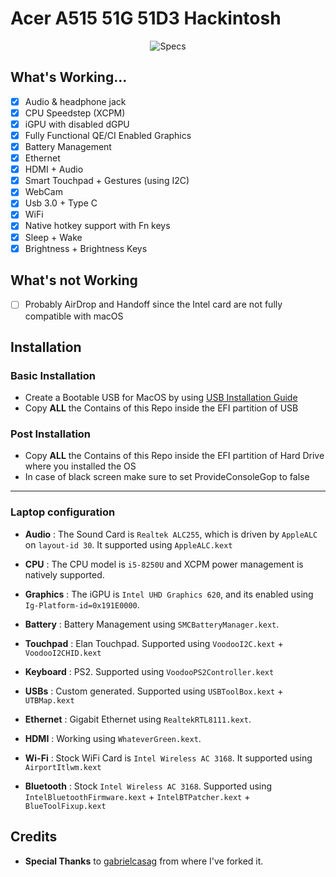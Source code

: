 

# Acer A515 51G 51D3 Hackintosh

<p align="center">
  <img src="https://i.imgur.com/i1Yvmvc.png" alt="Specs">
</p>


## What's Working...
 - [x] Audio & headphone jack
 - [x] CPU Speedstep (XCPM)
 - [x] iGPU with disabled dGPU
 - [x] Fully Functional QE/CI Enabled Graphics
 - [x] Battery Management
 - [x] Ethernet
 - [x] HDMI + Audio
 - [x] Smart Touchpad + Gestures (using I2C)
 - [x] WebCam
 - [x] Usb 3.0 + Type C
 - [x] WiFi
 - [x] Native hotkey support with Fn keys
 - [x] Sleep + Wake
 - [x] Brightness + Brightness Keys

## What's not Working
 - [ ] Probably AirDrop and Handoff since the Intel card are not fully compatible with macOS

## Installation

###  Basic Installation

- Create a Bootable USB for MacOS by using [USB Installation Guide](https://dortania.github.io/OpenCore-Install-Guide/installer-guide/mac-install.html)
- Copy **ALL** the Contains of this Repo inside the EFI partition of USB

### Post Installation

- Copy **ALL** the Contains of this Repo inside the EFI partition of Hard Drive where you installed the OS
- In case of black screen make sure to set ProvideConsoleGop to false
---
### Laptop configuration


- **Audio** : The Sound Card is `Realtek ALC255`, which is driven by `AppleALC` on `layout-id 30`. It supported using `AppleALC.kext`

- **CPU** : The CPU model is `i5-8250U` and XCPM power management is natively supported.

- **Graphics** : The iGPU is `Intel UHD Graphics 620`, and its enabled using `Ig-Platform-id=0x191E0000`.

- **Battery** : Battery Management using `SMCBatteryManager.kext`.

- **Touchpad** : Elan Touchpad. Supported using `VoodooI2C.kext` + `VoodooI2CHID.kext`

- **Keyboard** : PS2. Supported using `VoodooPS2Controller.kext`

- **USBs** : Custom generated. Supported using `USBToolBox.kext` + `UTBMap.kext`

- **Ethernet** : Gigabit Ethernet using `RealtekRTL8111.kext`.

- **HDMI** : Working using `WhateverGreen.kext`.

- **Wi-Fi** : Stock WiFi Card is `Intel Wireless AC 3168`. It supported using `AirportItlwm.kext`

- **Bluetooth** : Stock `Intel Wireless AC 3168`. Supported using `IntelBluetoothFirmware.kext` + `IntelBTPatcher.kext` + `BlueToolFixup.kext`

## Credits

- **Special Thanks** to [gabrielcasag](https://github.com/gabrielcasag/EFI-IDEAPAD-330-15IKBR-i5-8250U) from where I've forked it.
